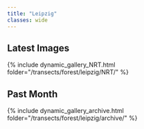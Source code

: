 ```yaml
---
title: "Leipzig"
classes: wide
---
```


## Latest Images

{% include dynamic_gallery_NRT.html folder="/transects/forest/leipzig/NRT/" %}

## Past Month

{% include dynamic_gallery_archive.html folder="/transects/forest/leipzig/archive/" %}
